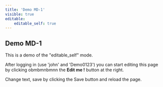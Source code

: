 ```yaml
---
title: 'Demo MD-1'
visible: true
editable:
    editable_self: true
---
```


## Demo MD-1

This is a demo of the "editable_self" mode.

After logging in (use 'john' and 'Demo0123') you can start editing this page by clicking obmbmnbmnn the <b>Edit me !</b> button at the right.

Change text, save by clicking the Save button and reload the page.

